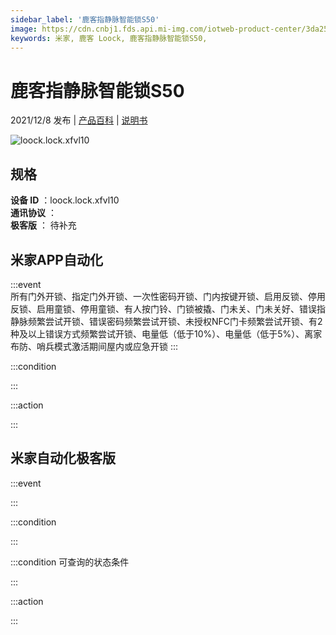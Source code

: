 ```yaml
---
sidebar_label: '鹿客指静脉智能锁S50'
image: https://cdn.cnbj1.fds.api.mi-img.com/iotweb-product-center/3da25ccb3ed6e27deb74f9df94d91d41_1637742956365.png?GalaxyAccessKeyId=AKVGLQWBOVIRQ3XLEW&Expires=9223372036854775807&Signature=9LuPxVZN1ipROAM/DcDHx9dgA10=
keywords: 米家, 鹿客 Loock, 鹿客指静脉智能锁S50, 
---
```

# 鹿客指静脉智能锁S50

2021/12/8 发布 | [产品百科](https://home.mi.com/webapp/content/baike/product/index.html?model=loock.lock.xfvl10/) | [说明书](https://home.mi.com/views/introduction.html?model=loock.lock.xfvl10&region=cn)

![loock.lock.xfvl10](https://cdn.cnbj1.fds.api.mi-img.com/iotweb-product-center/3da25ccb3ed6e27deb74f9df94d91d41_1637742956365.png?GalaxyAccessKeyId=AKVGLQWBOVIRQ3XLEW&Expires=9223372036854775807&Signature=9LuPxVZN1ipROAM/DcDHx9dgA10=)

## 规格  
> 
**设备 ID** ：loock.lock.xfvl10  
**通讯协议** ：  
**极客版**  ： 待补充 


## 米家APP自动化  

:::event  
所有门外开锁、指定门外开锁、一次性密码开锁、门内按键开锁、启用反锁、停用反锁、启用童锁、停用童锁、有人按门铃、门锁被撬、门未关、门未关好、错误指静脉频繁尝试开锁、错误密码频繁尝试开锁、未授权NFC门卡频繁尝试开锁、有2种及以上错误方式频繁尝试开锁、电量低（低于10%）、电量低（低于5%）、离家布防、哨兵模式激活期间屋内或应急开锁
:::

:::condition  

:::

:::action   

:::

## 米家自动化极客版  

:::event  

:::

:::condition  

:::

:::condition 可查询的状态条件  

:::

:::action  

:::

        

